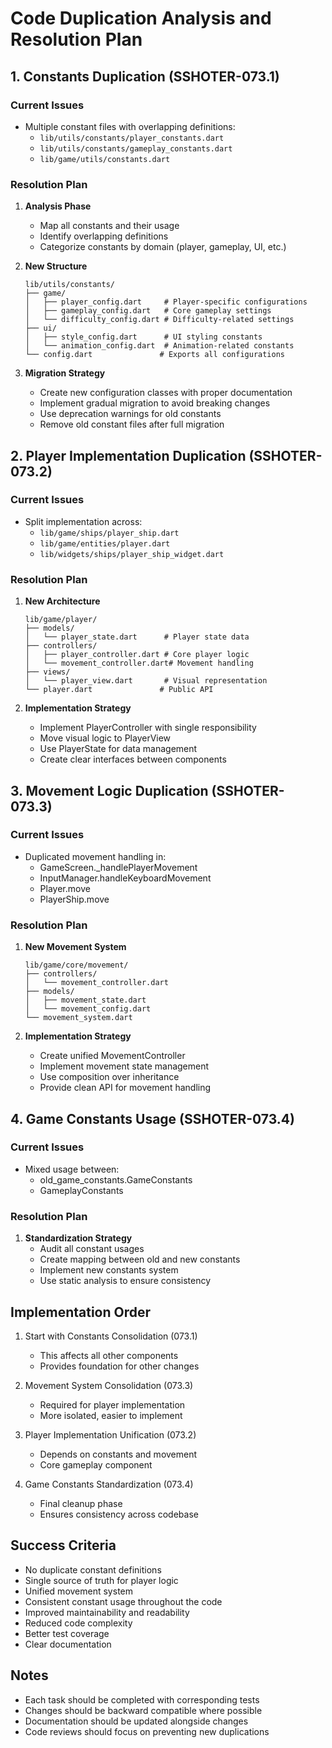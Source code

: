 # Code Duplication Analysis and Resolution Plan

## 1. Constants Duplication (SSHOTER-073.1)

### Current Issues
- Multiple constant files with overlapping definitions:
  - `lib/utils/constants/player_constants.dart`
  - `lib/utils/constants/gameplay_constants.dart`
  - `lib/game/utils/constants.dart`

### Resolution Plan
1. **Analysis Phase**
   - Map all constants and their usage
   - Identify overlapping definitions
   - Categorize constants by domain (player, gameplay, UI, etc.)

2. **New Structure**
   ```
   lib/utils/constants/
   ├── game/
   │   ├── player_config.dart     # Player-specific configurations
   │   ├── gameplay_config.dart   # Core gameplay settings
   │   └── difficulty_config.dart # Difficulty-related settings
   ├── ui/
   │   ├── style_config.dart      # UI styling constants
   │   └── animation_config.dart  # Animation-related constants
   └── config.dart               # Exports all configurations
   ```

3. **Migration Strategy**
   - Create new configuration classes with proper documentation
   - Implement gradual migration to avoid breaking changes
   - Use deprecation warnings for old constants
   - Remove old constant files after full migration

## 2. Player Implementation Duplication (SSHOTER-073.2)

### Current Issues
- Split implementation across:
  - `lib/game/ships/player_ship.dart`
  - `lib/game/entities/player.dart`
  - `lib/widgets/ships/player_ship_widget.dart`

### Resolution Plan
1. **New Architecture**
   ```
   lib/game/player/
   ├── models/
   │   └── player_state.dart      # Player state data
   ├── controllers/
   │   ├── player_controller.dart # Core player logic
   │   └── movement_controller.dart# Movement handling
   ├── views/
   │   └── player_view.dart       # Visual representation
   └── player.dart               # Public API
   ```

2. **Implementation Strategy**
   - Implement PlayerController with single responsibility
   - Move visual logic to PlayerView
   - Use PlayerState for data management
   - Create clear interfaces between components

## 3. Movement Logic Duplication (SSHOTER-073.3)

### Current Issues
- Duplicated movement handling in:
  - GameScreen._handlePlayerMovement
  - InputManager.handleKeyboardMovement
  - Player.move
  - PlayerShip.move

### Resolution Plan
1. **New Movement System**
   ```
   lib/game/core/movement/
   ├── controllers/
   │   └── movement_controller.dart
   ├── models/
   │   ├── movement_state.dart
   │   └── movement_config.dart
   └── movement_system.dart
   ```

2. **Implementation Strategy**
   - Create unified MovementController
   - Implement movement state management
   - Use composition over inheritance
   - Provide clean API for movement handling

## 4. Game Constants Usage (SSHOTER-073.4)

### Current Issues
- Mixed usage between:
  - old_game_constants.GameConstants
  - GameplayConstants

### Resolution Plan
1. **Standardization Strategy**
   - Audit all constant usages
   - Create mapping between old and new constants
   - Implement new constants system
   - Use static analysis to ensure consistency

## Implementation Order

1. Start with Constants Consolidation (073.1)
   - This affects all other components
   - Provides foundation for other changes

2. Movement System Consolidation (073.3)
   - Required for player implementation
   - More isolated, easier to implement

3. Player Implementation Unification (073.2)
   - Depends on constants and movement
   - Core gameplay component

4. Game Constants Standardization (073.4)
   - Final cleanup phase
   - Ensures consistency across codebase

## Success Criteria

- No duplicate constant definitions
- Single source of truth for player logic
- Unified movement system
- Consistent constant usage throughout the code
- Improved maintainability and readability
- Reduced code complexity
- Better test coverage
- Clear documentation

## Notes

- Each task should be completed with corresponding tests
- Changes should be backward compatible where possible
- Documentation should be updated alongside changes
- Code reviews should focus on preventing new duplications 